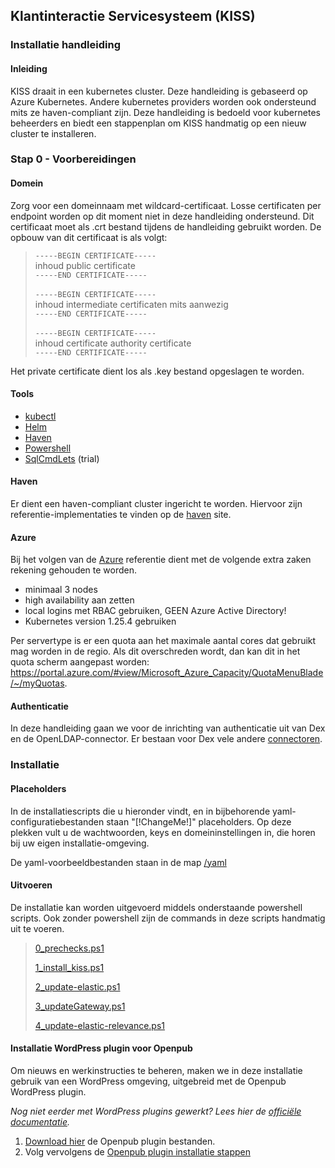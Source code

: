 ## Klantinteractie Servicesysteem (KISS)
### Installatie handleiding
#### Inleiding
KISS draait in een kubernetes cluster. Deze handleiding is gebaseerd op Azure Kubernetes.
Andere kubernetes providers worden ook ondersteund mits ze haven-compliant zijn.
Deze handleiding is bedoeld voor kubernetes beheerders en biedt een stappenplan om KISS handmatig op een nieuw cluster te installeren.

### Stap 0 - Voorbereidingen
#### Domein
Zorg voor een domeinnaam met wildcard-certificaat. Losse certificaten per endpoint worden op dit moment niet in deze handleiding ondersteund.
Dit certificaat moet als .crt bestand tijdens de handleiding gebruikt worden.
De opbouw van dit certificaat is als volgt:

> `-----BEGIN CERTIFICATE-----`<br/>
> inhoud public certificate<br/>
> `-----END CERTIFICATE-----`<br/>
> <br/>
> `-----BEGIN CERTIFICATE-----`<br/>
> inhoud intermediate certificaten mits aanwezig<br/>
> `-----END CERTIFICATE-----`<br/>
> <br/>
> `-----BEGIN CERTIFICATE-----`<br/>
> inhoud certificate authority certificate<br/>
> `-----END CERTIFICATE-----`

Het private certificate dient los als .key bestand opgeslagen te worden.


#### Tools
- [kubectl](https://kubernetes.io/docs/tasks/tools/)
- [Helm](https://helm.sh/docs/intro/install/)
- [Haven](https://haven.commonground.nl/techniek/compliancy-checker)
- [Powershell](https://learn.microsoft.com/en-us/powershell/)
- [SqlCmdLets](https://www.cdata.com/drivers/postgresql/powershell/) (trial)

#### Haven
Er dient een haven-compliant cluster ingericht te worden.
Hiervoor zijn referentie-implementaties te vinden op de [haven](https://haven.commonground.nl/techniek/aan-de-slag) site.

#### Azure
Bij het volgen van de [Azure](https://haven.commonground.nl/techniek/aan-de-slag/azure) referentie dient met de volgende extra zaken rekening gehouden te worden.
- minimaal 3 nodes
- high availability aan zetten
- local logins met RBAC gebruiken, GEEN Azure Active Directory!
- Kubernetes version 1.25.4 gebruiken

Per servertype is er een quota aan het maximale aantal cores dat gebruikt mag worden in de regio.
Als dit overschreden wordt, dan kan dit in het quota scherm aangepast worden:
https://portal.azure.com/#view/Microsoft_Azure_Capacity/QuotaMenuBlade/~/myQuotas.

#### Authenticatie
In deze handleiding gaan we voor de inrichting van authenticatie uit van Dex en de OpenLDAP-connector. Er bestaan voor Dex vele andere [connectoren](https://dexidp.io/docs/connectors/).


### Installatie
#### Placeholders
In de installatiescripts die u hieronder vindt, en in bijbehorende yaml-configuratiebestanden staan "[!ChangeMe!]" placeholders.
Op deze plekken vult u de wachtwoorden, keys en domeininstellingen in, die horen bij uw eigen installatie-omgeving. 

De yaml-voorbeeldbestanden staan in de map [/yaml](./yaml)

#### Uitvoeren
De installatie kan worden uitgevoerd middels onderstaande powershell scripts.
Ook zonder powershell zijn de commands in deze scripts handmatig uit te voeren.

> [0_prechecks.ps1](./scripts/0_prechecks.ps1)
>
> [1_install_kiss.ps1](./scripts/1_install_kiss.ps1)
> 
> [2_update-elastic.ps1](./scripts/2_update-elastic.ps1)
> 
> [3_updateGateway.ps1](./scripts/3_updateGateway.ps1)
> 
> [4_update-elastic-relevance.ps1](./scripts/4_update-elastic-relevance.ps1)

#### Installatie WordPress plugin voor Openpub

Om nieuws en werkinstructies te beheren, maken we in deze installatie gebruik van een WordPress omgeving, uitgebreid met de Openpub WordPress plugin.

_Nog niet eerder met WordPress plugins gewerkt? Lees hier de [officiële documentatie](https://wordpress.org/support/article/managing-plugins/)._

1. [Download hier](./openPub/) de Openpub plugin bestanden. 
2. Volg vervolgens de [Openpub plugin installatie stappen](https://kiss-klantinteractie-servicesysteem.readthedocs.io/en/latest/openpub/)
